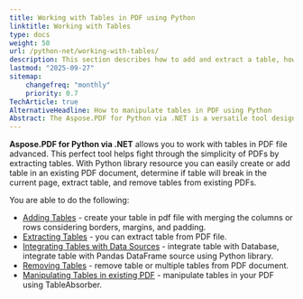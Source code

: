 ```yaml
---
title: Working with Tables in PDF using Python
linktitle: Working with Tables
type: docs
weight: 50
url: /python-net/working-with-tables/
description: This section describes how to add and extract a table, how to manipulate and a table using the Python library.
lastmod: "2025-09-27"
sitemap:
    changefreq: "monthly"
    priority: 0.7
TechArticle: true
AlternativeHeadline: How to manipulate tables in PDF using Python
Abstract: The Aspose.PDF for Python via .NET is a versatile tool designed to enhance the handling of tables within PDF files. This library empowers users to extract tables from PDFs, create or add tables to existing documents, determine table breaking on pages, and remove tables from PDFs. Key functionalities include the ability to create or add tables while managing aspects like borders, margins, and padding, as well as extracting and manipulating tables using the TableAbsorber feature. Additionally, the tool offers capabilities for removing one or multiple tables from PDF documents, thereby providing comprehensive management of table data in PDFs.
---
```


**Aspose.PDF for Python via .NET** allows you to work with tables in PDF file advanced. This perfect tool helps fight through the simplicity of PDFs by extracting tables. With Python library resource you can easily create or add table in an existing PDF document, determine if table will break in the current page, extract table, and remove tables from existing PDFs.

You are able to do the following:

- [Adding Tables](/pdf/python-net/adding-tables/) - create your table in pdf file with merging the columns or rows сonsidering borders, margins, and padding.
- [Extracting Tables](/pdf/python-net/extracting-table/) - you can extract table from PDF file.
- [Integrating Tables with Data Sources](/pdf/python-net/integrate-table/) - integrate table with Database, integrate table with Pandas DataFrame source using Python library.
- [Removing Tables](/pdf/python-net/removing-tables/) - remove table or multiple tables from PDF document.
- [Manipulating Tables in existing PDF](/pdf/python-net/manipulating-tables/) - manipulate tables in your PDF using TableAbsorber.
